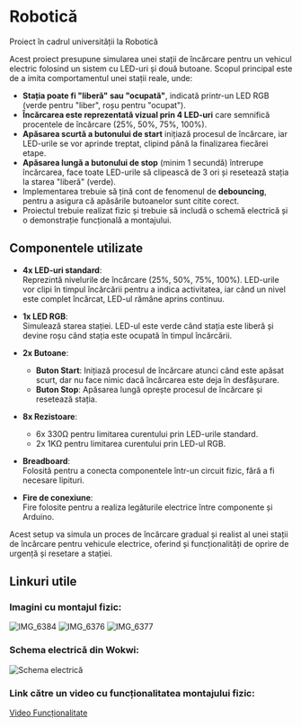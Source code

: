 # Robotică

Proiect în cadrul universității la Robotică

Acest proiect presupune simularea unei stații de încărcare pentru un vehicul electric folosind un sistem cu LED-uri și două butoane. Scopul principal este de a imita comportamentul unei stații reale, unde:

- **Stația poate fi "liberă" sau "ocupată"**, indicată printr-un LED RGB (verde pentru "liber", roșu pentru "ocupat").
- **Încărcarea este reprezentată vizual prin 4 LED-uri** care semnifică procentele de încărcare (25%, 50%, 75%, 100%).
- **Apăsarea scurtă a butonului de start** inițiază procesul de încărcare, iar LED-urile se vor aprinde treptat, clipind până la finalizarea fiecărei etape.
- **Apăsarea lungă a butonului de stop** (minim 1 secundă) întrerupe încărcarea, face toate LED-urile să clipească de 3 ori și resetează stația la starea "liberă" (verde).
- Implementarea trebuie să țină cont de fenomenul de **debouncing**, pentru a asigura că apăsările butoanelor sunt citite corect.
- Proiectul trebuie realizat fizic și trebuie să includă o schemă electrică și o demonstrație funcțională a montajului.

## Componentele utilizate

- **4x LED-uri standard**:  
  Reprezintă nivelurile de încărcare (25%, 50%, 75%, 100%). LED-urile vor clipi în timpul încărcării pentru a indica activitatea, iar când un nivel este complet încărcat, LED-ul rămâne aprins continuu.

- **1x LED RGB**:  
  Simulează starea stației. LED-ul este verde când stația este liberă și devine roșu când stația este ocupată în timpul încărcării.

- **2x Butoane**:  
  - **Buton Start**: Inițiază procesul de încărcare atunci când este apăsat scurt, dar nu face nimic dacă încărcarea este deja în desfășurare.  
  - **Buton Stop**: Apăsarea lungă oprește procesul de încărcare și resetează stația.

- **8x Rezistoare**:  
  - 6x 330Ω pentru limitarea curentului prin LED-urile standard.  
  - 2x 1KΩ pentru limitarea curentului prin LED-ul RGB.

- **Breadboard**:  
  Folosită pentru a conecta componentele într-un circuit fizic, fără a fi necesare lipituri.

- **Fire de conexiune**:  
  Fire folosite pentru a realiza legăturile electrice între componente și Arduino.

Acest setup va simula un proces de încărcare gradual și realist al unei stații de încărcare pentru vehicule electrice, oferind și funcționalități de oprire de urgență și resetare a stației.

## Linkuri utile

### Imagini cu montajul fizic:
![IMG_6384](https://github.com/user-attachments/assets/49e594c1-fc00-47fd-a6dc-30beeb680367)
![IMG_6376](https://github.com/user-attachments/assets/b612f40a-f1b1-4d88-99b3-65e7161100df)
![IMG_6377](https://github.com/user-attachments/assets/1023fcd1-688b-4c90-9f13-253281378602)

### Schema electrică din Wokwi:
![Schema electrică](https://github.com/user-attachments/assets/5026d21a-316e-46bd-a482-eddafa90f058)

### Link către un video cu funcționalitatea montajului fizic:
[Video Funcționalitate](https://youtu.be/VQHp67Lzuac)
